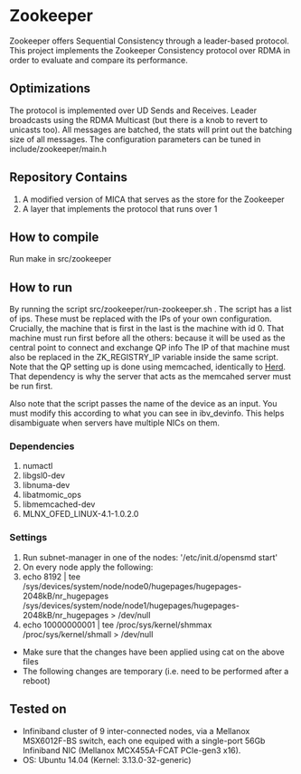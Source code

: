 # Zookeeper
Zookeeper offers Sequential Consistency through a leader-based protocol. This project implements the Zookeeper Consistency protocol over RDMA in order to evaluate and compare its performance.

## Optimizations
The protocol is implemented over UD Sends and Receives.
Leader broadcasts using the RDMA Multicast (but there is a knob to revert to unicasts too).
All messages are batched, the stats will print out the batching size of all messages.
The configuration parameters can be tuned in include/zookeeper/main.h


## Repository Contains
1. A modified version of MICA that serves as the store for the Zookeeper
2. A layer that implements the protocol that runs over 1

## How to compile

Run make in src/zookeeper

## How to run
By running the script src/zookeeper/run-zookeeper.sh .
The script has a list of ips. These must be replaced with the IPs of your own configuration.
Crucially, the machine that is first in the last is the machine with id 0.
That machine must run first before all the others: because it will be used as the central point to connect and exchange QP info
The IP of that machine must also be replaced in the ZK_REGISTRY_IP variable inside the same script.
Note that the QP setting up is done using memcached, identically to [Herd](https://github.com/efficient/rdma_bench).
That dependency is why the server that acts as the memcahed server must be run first.

Also note that the script passes the name of the device as an input. You must modify this according to what you can see in ibv_devinfo.
This helps disambiguate when servers have multiple NICs on them.

### Dependencies
1. numactl
1. libgsl0-dev
1. libnuma-dev
1. libatmomic_ops
1. libmemcached-dev
1. MLNX_OFED_LINUX-4.1-1.0.2.0

### Settings
1. Run subnet-manager in one of the nodes: '/etc/init.d/opensmd start'
1. On every node apply the following:
 1. echo 8192 | tee /sys/devices/system/node/node0/hugepages/hugepages-2048kB/nr_hugepages /sys/devices/system/node/node1/hugepages/hugepages-2048kB/nr_hugepages > /dev/null
 1. echo 10000000001 | tee /proc/sys/kernel/shmmax /proc/sys/kernel/shmall > /dev/null
 * Make sure that the changes have been applied using cat on the above files
 * The following changes are temporary (i.e. need to be performed after a reboot)

## Tested on
* Infiniband cluster of 9 inter-connected nodes, via a Mellanox MSX6012F-BS switch, each one equiped with a single-port 56Gb Infiniband NIC (Mellanox MCX455A-FCAT PCIe-gen3 x16).
* OS: Ubuntu 14.04 (Kernel: 3.13.0-32-generic) 
